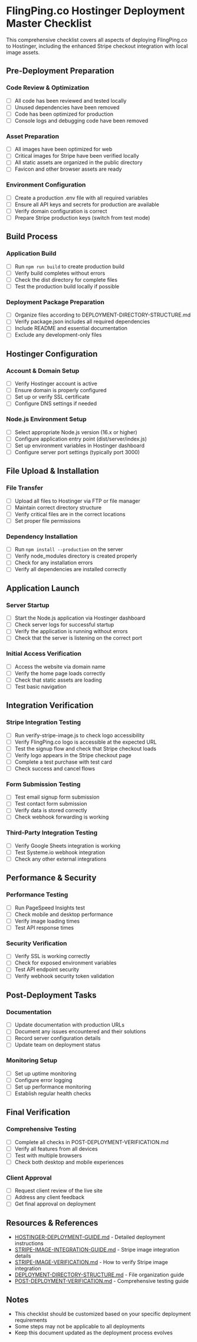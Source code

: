 # FlingPing.co Hostinger Deployment Master Checklist

This comprehensive checklist covers all aspects of deploying FlingPing.co to Hostinger, including the enhanced Stripe checkout integration with local image assets.

## Pre-Deployment Preparation

### Code Review & Optimization
- [ ] All code has been reviewed and tested locally
- [ ] Unused dependencies have been removed
- [ ] Code has been optimized for production
- [ ] Console logs and debugging code have been removed

### Asset Preparation
- [ ] All images have been optimized for web
- [ ] Critical images for Stripe have been verified locally
- [ ] All static assets are organized in the public directory
- [ ] Favicon and other browser assets are ready

### Environment Configuration
- [ ] Create a production .env file with all required variables
- [ ] Ensure all API keys and secrets for production are available
- [ ] Verify domain configuration is correct
- [ ] Prepare Stripe production keys (switch from test mode)

## Build Process

### Application Build
- [ ] Run `npm run build` to create production build
- [ ] Verify build completes without errors
- [ ] Check the dist directory for complete files
- [ ] Test the production build locally if possible

### Deployment Package Preparation
- [ ] Organize files according to DEPLOYMENT-DIRECTORY-STRUCTURE.md
- [ ] Verify package.json includes all required dependencies
- [ ] Include README and essential documentation
- [ ] Exclude any development-only files

## Hostinger Configuration

### Account & Domain Setup
- [ ] Verify Hostinger account is active
- [ ] Ensure domain is properly configured
- [ ] Set up or verify SSL certificate
- [ ] Configure DNS settings if needed

### Node.js Environment Setup
- [ ] Select appropriate Node.js version (16.x or higher)
- [ ] Configure application entry point (dist/server/index.js)
- [ ] Set up environment variables in Hostinger dashboard
- [ ] Configure server port settings (typically port 3000)

## File Upload & Installation

### File Transfer
- [ ] Upload all files to Hostinger via FTP or file manager
- [ ] Maintain correct directory structure
- [ ] Verify critical files are in the correct locations
- [ ] Set proper file permissions

### Dependency Installation
- [ ] Run `npm install --production` on the server
- [ ] Verify node_modules directory is created properly
- [ ] Check for any installation errors
- [ ] Verify all dependencies are installed correctly

## Application Launch

### Server Startup
- [ ] Start the Node.js application via Hostinger dashboard
- [ ] Check server logs for successful startup
- [ ] Verify the application is running without errors
- [ ] Check that the server is listening on the correct port

### Initial Access Verification
- [ ] Access the website via domain name
- [ ] Verify the home page loads correctly
- [ ] Check that static assets are loading
- [ ] Test basic navigation

## Integration Verification

### Stripe Integration Testing
- [ ] Run verify-stripe-image.js to check logo accessibility
- [ ] Verify FlingPing.co logo is accessible at the expected URL
- [ ] Test the signup flow and check that Stripe checkout loads
- [ ] Verify logo appears in the Stripe checkout page
- [ ] Complete a test purchase with test card
- [ ] Check success and cancel flows

### Form Submission Testing
- [ ] Test email signup form submission
- [ ] Test contact form submission
- [ ] Verify data is stored correctly
- [ ] Check webhook forwarding is working

### Third-Party Integration Testing
- [ ] Verify Google Sheets integration is working
- [ ] Test Systeme.io webhook integration
- [ ] Check any other external integrations

## Performance & Security

### Performance Testing
- [ ] Run PageSpeed Insights test
- [ ] Check mobile and desktop performance
- [ ] Verify image loading times
- [ ] Test API response times

### Security Verification
- [ ] Verify SSL is working correctly
- [ ] Check for exposed environment variables
- [ ] Test API endpoint security
- [ ] Verify webhook security token validation

## Post-Deployment Tasks

### Documentation
- [ ] Update documentation with production URLs
- [ ] Document any issues encountered and their solutions
- [ ] Record server configuration details
- [ ] Update team on deployment status

### Monitoring Setup
- [ ] Set up uptime monitoring
- [ ] Configure error logging
- [ ] Set up performance monitoring
- [ ] Establish regular health checks

## Final Verification

### Comprehensive Testing
- [ ] Complete all checks in POST-DEPLOYMENT-VERIFICATION.md
- [ ] Verify all features from all devices
- [ ] Test with multiple browsers
- [ ] Check both desktop and mobile experiences

### Client Approval
- [ ] Request client review of the live site
- [ ] Address any client feedback
- [ ] Get final approval on deployment

## Resources & References

- [HOSTINGER-DEPLOYMENT-GUIDE.md](./HOSTINGER-DEPLOYMENT-GUIDE.md) - Detailed deployment instructions
- [STRIPE-IMAGE-INTEGRATION-GUIDE.md](./STRIPE-IMAGE-INTEGRATION-GUIDE.md) - Stripe image integration details
- [STRIPE-IMAGE-VERIFICATION.md](./STRIPE-IMAGE-VERIFICATION.md) - How to verify Stripe image integration
- [DEPLOYMENT-DIRECTORY-STRUCTURE.md](./DEPLOYMENT-DIRECTORY-STRUCTURE.md) - File organization guide
- [POST-DEPLOYMENT-VERIFICATION.md](./POST-DEPLOYMENT-VERIFICATION.md) - Comprehensive testing guide

## Notes

- This checklist should be customized based on your specific deployment requirements
- Some steps may not be applicable to all deployments
- Keep this document updated as the deployment process evolves